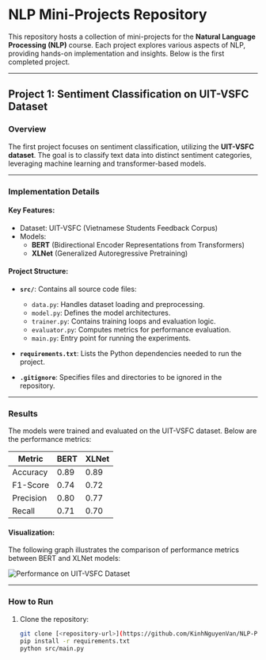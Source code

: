 # NLP Mini-Projects Repository

This repository hosts a collection of mini-projects for the **Natural Language Processing (NLP)** course. Each project explores various aspects of NLP, providing hands-on implementation and insights. Below is the first completed project.

---

## Project 1: Sentiment Classification on UIT-VSFC Dataset

### Overview

The first project focuses on sentiment classification, utilizing the **UIT-VSFC dataset**. The goal is to classify text data into distinct sentiment categories, leveraging machine learning and transformer-based models.

---

### Implementation Details

#### Key Features:
- Dataset: UIT-VSFC (Vietnamese Students Feedback Corpus)
- Models: 
  - **BERT** (Bidirectional Encoder Representations from Transformers)
  - **XLNet** (Generalized Autoregressive Pretraining)

#### Project Structure:
- **`src/`**: Contains all source code files:
  - `data.py`: Handles dataset loading and preprocessing.
  - `model.py`: Defines the model architectures.
  - `trainer.py`: Contains training loops and evaluation logic.
  - `evaluator.py`: Computes metrics for performance evaluation.
  - `main.py`: Entry point for running the experiments.

- **`requirements.txt`**: Lists the Python dependencies needed to run the project.
- **`.gitignore`**: Specifies files and directories to be ignored in the repository.

---

### Results

The models were trained and evaluated on the UIT-VSFC dataset. Below are the performance metrics:

| Metric      | BERT | XLNet |
|-------------|------|-------|
| Accuracy    | 0.89 | 0.89  |
| F1-Score    | 0.74 | 0.72  |
| Precision   | 0.80 | 0.77  |
| Recall      | 0.71 | 0.70  |

#### Visualization:
The following graph illustrates the comparison of performance metrics between BERT and XLNet models:

![Performance on UIT-VSFC Dataset](results_graph.png)

---

### How to Run

1. Clone the repository:
   ```bash
   git clone [<repository-url>](https://github.com/KinhNguyenVan/NLP-PROJECT)
   pip install -r requirements.txt
   python src/main.py
   ```
